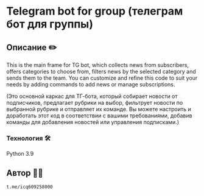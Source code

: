 # Telegram bot for group (телеграм бот для группы)
## Описание ✏️
This is the main frame for TG bot, which collects news from subscribers, offers categories to choose from, filters news by the selected category and sends them to the team. You can customize and refine this code to suit your needs by adding commands to add news or manage subscriptions.

(Это основной каркас для ТГ-бота, который собирает новости от подписчиков, предлагает рубрики на выбор, фильтрует новости по выбранной рубрике и отправляет их команде. Вы можете настроить и доработать этот код в соответствии с вашими требованиями, добавив команды для добавления новостей или управления подписками.)

### Технология 🛠️
Python 3.9

## Автор 👨‍💻
```
t.me/icq609258000
```